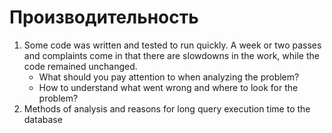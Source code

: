 # Производительность

1. Some code was written and tested to run quickly.
   A week or two passes and complaints come in that there are slowdowns in the work, while the code remained unchanged. 
   - What should you pay attention to when analyzing the problem? 
   - How to understand what went wrong and where to look for the problem?
2. Methods of analysis and reasons for long query execution time to the database


